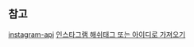 ## 참고
[instagram-api](https://developers.facebook.com/docs/instagram-api/reference/comments/?locale=ko_KR)
[인스타그램 해쉬태그 또는 아이디로 가져오기](https://www.xetown.com/resources/638385)
